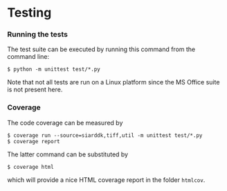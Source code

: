 Testing
=======
### Running the tests
The test suite can be executed by running this command from the
command line:
```
$ python -m unittest test/*.py
```
Note that not all tests are run on a Linux platform since the
MS Office suite is not present here.

### Coverage

The code coverage can be measured by
```
$ coverage run --source=siarddk,tiff,util -m unittest test/*.py
$ coverage report
```
The latter command can be substituted by
```
$ coverage html
```
which will provide a nice HTML coverage report in the folder `htmlcov`.